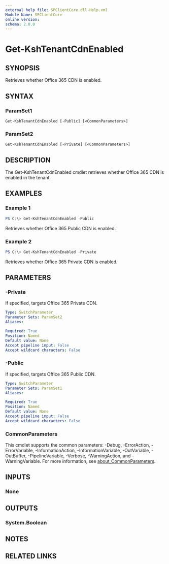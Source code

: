 ```yaml
---
external help file: SPClientCore.dll-Help.xml
Module Name: SPClientCore
online version:
schema: 2.0.0
---
```


# Get-KshTenantCdnEnabled

## SYNOPSIS
Retrieves whether Office 365 CDN is enabled.

## SYNTAX

### ParamSet1
```
Get-KshTenantCdnEnabled [-Public] [<CommonParameters>]
```

### ParamSet2
```
Get-KshTenantCdnEnabled [-Private] [<CommonParameters>]
```

## DESCRIPTION
The Get-KshTenantCdnEnabled cmdlet retrieves whether Office 365 CDN is enabled in the tenant.

## EXAMPLES

### Example 1
```powershell
PS C:\> Get-KshTenantCdnEnabled -Public
```

Retrieves whether Office 365 Public CDN is enabled.

### Example 2
```powershell
PS C:\> Get-KshTenantCdnEnabled -Private
```

Retrieves whether Office 365 Private CDN is enabled.

## PARAMETERS

### -Private
If specified, targets Office 365 Private CDN.

```yaml
Type: SwitchParameter
Parameter Sets: ParamSet2
Aliases:

Required: True
Position: Named
Default value: None
Accept pipeline input: False
Accept wildcard characters: False
```

### -Public
If specified, targets Office 365 Public CDN.

```yaml
Type: SwitchParameter
Parameter Sets: ParamSet1
Aliases:

Required: True
Position: Named
Default value: None
Accept pipeline input: False
Accept wildcard characters: False
```

### CommonParameters
This cmdlet supports the common parameters: -Debug, -ErrorAction, -ErrorVariable, -InformationAction, -InformationVariable, -OutVariable, -OutBuffer, -PipelineVariable, -Verbose, -WarningAction, and -WarningVariable. For more information, see [about_CommonParameters](http://go.microsoft.com/fwlink/?LinkID=113216).

## INPUTS

### None

## OUTPUTS

### System.Boolean

## NOTES

## RELATED LINKS
